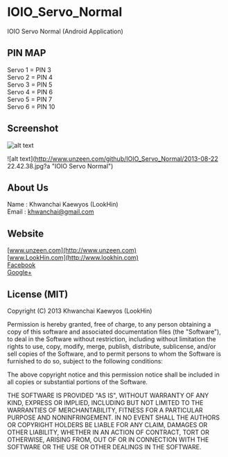 IOIO_Servo_Normal
=================

IOIO Servo Normal (Android Application)

## PIN MAP
Servo 1 = PIN 3  
Servo 2 = PIN 4  
Servo 3 = PIN 5  
Servo 4 = PIN 6  
Servo 5 = PIN 7  
Servo 6 = PIN 10  


## Screenshot

![alt text](http://www.unzeen.com/github/IOIO_Servo_Normal/2013-08-21_23-52-03.png?a "IOIO Servo Normal")

![alt text](http://www.unzeen.com/github/IOIO_Servo_Normal/2013-08-22 22.42.38.jpg?a "IOIO Servo Normal")


## About Us
Name : Khwanchai Kaewyos (LookHin)  
Email : khwanchai@gmail.com

## Website
[www.unzeen.com](http://www.unzeen.com)  
[www.LookHin.com](http://www.lookhin.com)  
[Facebook](https://www.facebook.com/LookHin)  
[Google+](https://plus.google.com/u/0/115201343913237885999/posts)




## License (MIT)

Copyright (C) 2013 Khwanchai Kaewyos (LookHin)

Permission is hereby granted, free of charge, to any person obtaining a copy of this software and associated documentation files (the "Software"), to deal in the Software without restriction, including without limitation the rights to use, copy, modify, merge, publish, distribute, sublicense, and/or sell copies of the Software, and to permit persons to whom the Software is furnished to do so, subject to the following conditions:

The above copyright notice and this permission notice shall be included in all copies or substantial portions of the Software.

THE SOFTWARE IS PROVIDED "AS IS", WITHOUT WARRANTY OF ANY KIND, EXPRESS OR IMPLIED, INCLUDING BUT NOT LIMITED TO THE WARRANTIES OF MERCHANTABILITY, FITNESS FOR A PARTICULAR PURPOSE AND NONINFRINGEMENT. IN NO EVENT SHALL THE AUTHORS OR COPYRIGHT HOLDERS BE LIABLE FOR ANY CLAIM, DAMAGES OR OTHER LIABILITY, WHETHER IN AN ACTION OF CONTRACT, TORT OR OTHERWISE, ARISING FROM, OUT OF OR IN CONNECTION WITH THE SOFTWARE OR THE USE OR OTHER DEALINGS IN THE SOFTWARE.
